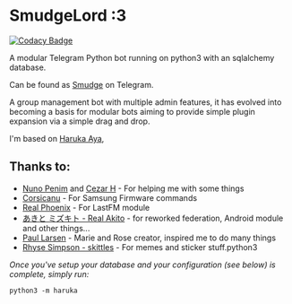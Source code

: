 # SmudgeLord :3

[![Codacy Badge](https://api.codacy.com/project/badge/Grade/50724f379eb24648b11aa98ee0863283)](https://app.codacy.com/manual/RenatohRibeiro/SmudgeLord?utm_source=github.com&utm_medium=referral&utm_content=RenatohRibeiro/SmudgeLord&utm_campaign=Badge_Grade_Dashboard)

A modular Telegram Python bot running on python3 with an sqlalchemy database.

Can be found as [Smudge](https://SmudgeLordBOT) on Telegram.

A group management bot with multiple admin features, it has evolved into becoming a basis for modular
bots aiming to provide simple plugin expansion via a simple drag and drop.

I'm based on [Haruka Aya](https://t.me/HarukaAyaBot),


## Thanks to:
* [Nuno Penim](https://github.com/nunopenim) and [Cezar H](https://https://github.com/usernein) - For helping me with some things
* [Corsicanu](https://github.com/corsicanu) - For Samsung Firmware commands
* [Real Phoenix](https://github.com/rsktg) - For LastFM module
* [あきと ミズキト - Real Akito](https://github.com/RealAkito) - for reworked federation, Android module and other things...
* [Paul Larsen](https://github.com/PaulSonOfLars) - Marie and Rose creator, inspired me to do many things
* [Rhyse Simpson - skittles](https://github.com/skittles9823) - For memes and sticker stuff.python3

*Once you've setup your database and your configuration (see below) is complete, simply run:*

`python3 -m haruka`
